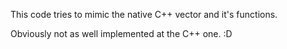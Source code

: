 This code tries to mimic the native C++ vector and it's functions.

Obviously not as well implemented at the C++ one. :D
